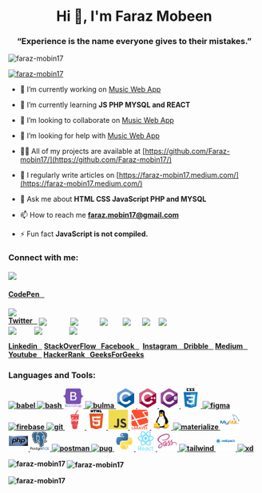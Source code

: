 <h1 align="center">Hi 👋, I'm Faraz Mobeen</h1>
<h3 align="center">“Experience is the name everyone gives to their mistakes.”</h3>

<p align="left"> <img src="https://komarev.com/ghpvc/?username=faraz-mobin17&label=Profile%20views&color=0e75b6&style=flat" alt="faraz-mobin17" /> </p>

<p align="left"> <a href="https://github.com/ryo-ma/github-profile-trophy"><img src="https://github-profile-trophy.vercel.app/?username=faraz-mobin17" alt="faraz-mobin17" /></a> </p>

<!-- <p align="left"> <a href="https://twitter.com/faraz_mobin" target="blank"><img src="https://i.imgur.com/qvJxjRD.png" alt="https://twitter.com/faraz_mobin"  height="30"  /></a> </p> -->

- 🔭 I’m currently working on [Music Web App](https://github.com/Faraz-mobin17/Music_App)

- 🌱 I’m currently learning **JS PHP MYSQL and REACT**

- 👯 I’m looking to collaborate on [Music Web App](https://github.com/Faraz-mobin17/Music_App)

- 🤝 I’m looking for help with [Music Web App](https://github.com/Faraz-mobin17/Music_App)

- 👨‍💻 All of my projects are available at [https://github.com/Faraz-mobin17/](https://github.com/Faraz-mobin17/)

- 📝 I regularly write articles on [https://faraz-mobin17.medium.com/](https://faraz-mobin17.medium.com/)

- 💬 Ask me about **HTML CSS JavaScript PHP and MYSQL**

- 📫 How to reach me **faraz.mobin17@gmail.com**

- ⚡ Fun fact **JavaScript is not compiled.**

<h3 align="left">Connect with me:</h3>
<p align="left">

<a href="https://codepen.io/faraz-mobin17" target="blank"><img align="center" src="https://i.imgur.com/3gee88s.png" height="52"  /></a>&nbsp;&nbsp;&nbsp;&nbsp;<br><h4><b><a href="https://codepen.io/faraz-mobin17">CodePen&nbsp;&nbsp;&nbsp;</a></h4>
<a href="https://twitter.com/faraz_mobin" target="blank"><img align="center" src="https://i.imgur.com/qvJxjRD.png" height="52"  /></a>&nbsp;&nbsp;&nbsp;&nbsp;<br><a href="https://twitter.com/faraz_mobin">Twitter&nbsp;&nbsp;&nbsp;</a>
<a href="https://www.linkedin.com/in/faraz-mobin-81470b155/" target="blank"><img align="center" src="https://i.imgur.com/NhsSF1z.png" height="40"  /></a>&nbsp;&nbsp;&nbsp;&nbsp;&nbsp;&nbsp;&nbsp;&nbsp;&nbsp;&nbsp;&nbsp;&nbsp;&nbsp;
<a href="https://stackoverflow.com/users/15927342/faraz-mobin" target="blank"><img align="center" src="https://i.imgur.com/K8351hV.png" height="38" /></a>&nbsp;&nbsp;&nbsp;&nbsp;&nbsp;&nbsp;&nbsp;&nbsp;&nbsp;&nbsp;&nbsp;&nbsp;
<a href="https://www.facebook.com/faraz.mobeen/" target="blank"><img align="center" src="https://i.imgur.com/In47bwy.png"  height="52"  /></a>&nbsp;&nbsp;&nbsp;&nbsp;&nbsp;&nbsp;&nbsp;&nbsp;
<a href="https://www.instagram.com/faraz.mobin/" target="blank"><img align="center" src="https://i.imgur.com/pYZq4gH.png"  height="40"  /></a>&nbsp;&nbsp;&nbsp;&nbsp;&nbsp;&nbsp;
<a href="https://dribbble.com/faraz_mobin" target="blank"><img align="center" src="https://i.imgur.com/GQpe2WJ.png" height="52"  /></a>&nbsp;&nbsp;&nbsp;&nbsp;
<a href="https://medium.com/@faraz-mobin17" target="blank"><img align="center" src="https://i.imgur.com/FGgId5x.png"  height="48"  /></a>&nbsp;&nbsp;&nbsp;&nbsp;&nbsp;&nbsp;<br>
<a href="https://www.youtube.com/channel/ucrj88w1dyhqseyrart_f2xq" target="blank"><img align="center" src="https://i.imgur.com/Sy77PCX.png" height="40"  /></a>&nbsp;&nbsp;&nbsp;&nbsp;&nbsp;&nbsp;&nbsp;&nbsp;&nbsp;&nbsp;
<a href="https://www.hackerrank.com/faraz_mobin17" target="blank"><img align="center" src="https://i.imgur.com/AE6Zs5C.png"  height="40"  /></a>&nbsp;&nbsp;&nbsp;&nbsp;&nbsp;&nbsp;&nbsp;&nbsp;&nbsp;&nbsp;&nbsp;&nbsp;&nbsp;&nbsp;&nbsp;
<a href="https://auth.geeksforgeeks.org/user/farazmobin17/profile" target="blank"><img align="center" src="https://i.imgur.com/E5MqPOu.png" height="40"  /></a>

   <a href="https://www.linkedin.com/in/faraz-mobin-81470b155/">Linkedin&nbsp;&nbsp;&nbsp;</a>   <a href="https://stackoverflow.com/users/15927342/faraz-mobin">StackOverFlow&nbsp;&nbsp;&nbsp;</a><a href="https://www.facebook.com/faraz.mobeen/">Facebook&nbsp;&nbsp;&nbsp;</a>      &nbsp;<a href="https://www.instagram.com/faraz.mobin/">Instagram&nbsp;&nbsp;&nbsp;</a><a href="https://dribbble.com/faraz_mobin"> Dribble&nbsp;&nbsp;&nbsp;</a>  <a href="https://medium.com/@faraz-mobin17">Medium&nbsp;&nbsp;&nbsp;</a><br><a href="https://www.youtube.com/channel/ucrj88w1dyhqseyrart_f2xq"> Youtube&nbsp;&nbsp;&nbsp;</a>   <a href="https://www.hackerrank.com/faraz_mobin17">HackerRank&nbsp;&nbsp;&nbsp;</a><a href="https://auth.geeksforgeeks.org/user/farazmobin17/profile">GeeksForGeeks</a><b></h4>
</p>

<h3 align="left">Languages and Tools:</h3>
<p align="left"> <a href="https://babeljs.io/" target="_blank"> <img src="https://www.vectorlogo.zone/logos/babeljs/babeljs-icon.svg" alt="babel" width="40" height="40"/> </a> <a href="https://www.gnu.org/software/bash/" target="_blank"> <img src="https://www.vectorlogo.zone/logos/gnu_bash/gnu_bash-icon.svg" alt="bash" width="40" height="40"/> </a> <a href="https://getbootstrap.com" target="_blank"> <img src="https://raw.githubusercontent.com/devicons/devicon/master/icons/bootstrap/bootstrap-plain-wordmark.svg" alt="bootstrap" width="40" height="40"/> </a> <a href="https://bulma.io/" target="_blank"> <img src="https://raw.githubusercontent.com/gilbarbara/logos/804dc257b59e144eaca5bc6ffd16949752c6f789/logos/bulma.svg" alt="bulma" width="40" height="40"/> </a> <a href="https://www.cprogramming.com/" target="_blank"> <img src="https://raw.githubusercontent.com/devicons/devicon/master/icons/c/c-original.svg" alt="c" width="40" height="40"/> </a> <a href="https://www.w3schools.com/cpp/" target="_blank"> <img src="https://raw.githubusercontent.com/devicons/devicon/master/icons/cplusplus/cplusplus-original.svg" alt="cplusplus" width="40" height="40"/> </a> <a href="https://www.w3schools.com/cs/" target="_blank"> <img src="https://raw.githubusercontent.com/devicons/devicon/master/icons/csharp/csharp-original.svg" alt="csharp" width="40" height="40"/> </a> <a href="https://www.w3schools.com/css/" target="_blank"> <img src="https://raw.githubusercontent.com/devicons/devicon/master/icons/css3/css3-original-wordmark.svg" alt="css3" width="40" height="40"/> </a> <a href="https://www.figma.com/" target="_blank"> <img src="https://www.vectorlogo.zone/logos/figma/figma-icon.svg" alt="figma" width="40" height="40"/> </a> <a href="https://firebase.google.com/" target="_blank"> <img src="https://www.vectorlogo.zone/logos/firebase/firebase-icon.svg" alt="firebase" width="40" height="40"/> </a> <a href="https://git-scm.com/" target="_blank"> <img src="https://www.vectorlogo.zone/logos/git-scm/git-scm-icon.svg" alt="git" width="40" height="40"/> </a> <a href="https://gulpjs.com" target="_blank"> <img src="https://raw.githubusercontent.com/devicons/devicon/master/icons/gulp/gulp-plain.svg" alt="gulp" width="40" height="40"/> </a> <a href="https://www.w3.org/html/" target="_blank"> <img src="https://raw.githubusercontent.com/devicons/devicon/master/icons/html5/html5-original-wordmark.svg" alt="html5" width="40" height="40"/> </a> <a href="https://developer.mozilla.org/en-US/docs/Web/JavaScript" target="_blank"> <img src="https://raw.githubusercontent.com/devicons/devicon/master/icons/javascript/javascript-original.svg" alt="javascript" width="40" height="40"/> </a> <a href="https://laravel.com/" target="_blank"> <img src="https://raw.githubusercontent.com/devicons/devicon/master/icons/laravel/laravel-plain-wordmark.svg" alt="laravel" width="40" height="40"/> </a> <a href="https://www.linux.org/" target="_blank"> <img src="https://raw.githubusercontent.com/devicons/devicon/master/icons/linux/linux-original.svg" alt="linux" width="40" height="40"/> </a> <a href="https://materializecss.com/" target="_blank"> <img src="https://raw.githubusercontent.com/prplx/svg-logos/5585531d45d294869c4eaab4d7cf2e9c167710a9/svg/materialize.svg" alt="materialize" width="40" height="40"/> </a> <a href="https://www.mysql.com/" target="_blank"> <img src="https://raw.githubusercontent.com/devicons/devicon/master/icons/mysql/mysql-original-wordmark.svg" alt="mysql" width="40" height="40"/> </a> <a href="https://www.php.net" target="_blank"> <img src="https://raw.githubusercontent.com/devicons/devicon/master/icons/php/php-original.svg" alt="php" width="40" height="40"/> </a> <a href="https://www.postgresql.org" target="_blank"> <img src="https://raw.githubusercontent.com/devicons/devicon/master/icons/postgresql/postgresql-original-wordmark.svg" alt="postgresql" width="40" height="40"/> </a> <a href="https://postman.com" target="_blank"> <img src="https://www.vectorlogo.zone/logos/getpostman/getpostman-icon.svg" alt="postman" width="40" height="40"/> </a> <a href="https://pugjs.org" target="_blank"> <img src="https://cdn.worldvectorlogo.com/logos/pug.svg" alt="pug" width="40" height="40"/> </a> <a href="https://www.python.org" target="_blank"> <img src="https://raw.githubusercontent.com/devicons/devicon/master/icons/python/python-original.svg" alt="python" width="40" height="40"/> </a> <a href="https://reactjs.org/" target="_blank"> <img src="https://raw.githubusercontent.com/devicons/devicon/master/icons/react/react-original-wordmark.svg" alt="react" width="40" height="40"/> </a> <a href="https://sass-lang.com" target="_blank"> <img src="https://raw.githubusercontent.com/devicons/devicon/master/icons/sass/sass-original.svg" alt="sass" width="40" height="40"/> </a> <a href="https://tailwindcss.com/" target="_blank"> <img src="https://www.vectorlogo.zone/logos/tailwindcss/tailwindcss-icon.svg" alt="tailwind" width="40" height="40"/> </a> <a href="https://webpack.js.org" target="_blank"> <img src="https://raw.githubusercontent.com/devicons/devicon/d00d0969292a6569d45b06d3f350f463a0107b0d/icons/webpack/webpack-original-wordmark.svg" alt="webpack" width="40" height="40"/> </a> <a href="https://www.adobe.com/products/xd.html" target="_blank"> <img src="https://cdn.worldvectorlogo.com/logos/adobe-xd.svg" alt="xd" width="40" height="40"/> </a> </p>

<p><img align="left" src="https://github-readme-stats.vercel.app/api/top-langs?username=faraz-mobin17&show_icons=true&locale=en&layout=compact" alt="faraz-mobin17" /></p>

<p>&nbsp;<img align="center" src="https://github-readme-stats.vercel.app/api?username=faraz-mobin17&show_icons=true&locale=en" alt="faraz-mobin17" /></p>

<p><img align="center" src="https://github-readme-streak-stats.herokuapp.com/?user=faraz-mobin17&" alt="faraz-mobin17" /></p>
